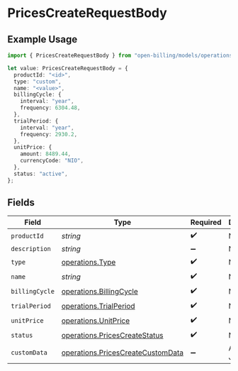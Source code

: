 # PricesCreateRequestBody

## Example Usage

```typescript
import { PricesCreateRequestBody } from "open-billing/models/operations";

let value: PricesCreateRequestBody = {
  productId: "<id>",
  type: "custom",
  name: "<value>",
  billingCycle: {
    interval: "year",
    frequency: 6304.48,
  },
  trialPeriod: {
    interval: "year",
    frequency: 2930.2,
  },
  unitPrice: {
    amount: 8489.44,
    currencyCode: "NIO",
  },
  status: "active",
};
```

## Fields

| Field                                                                                  | Type                                                                                   | Required                                                                               | Description                                                                            |
| -------------------------------------------------------------------------------------- | -------------------------------------------------------------------------------------- | -------------------------------------------------------------------------------------- | -------------------------------------------------------------------------------------- |
| `productId`                                                                            | *string*                                                                               | :heavy_check_mark:                                                                     | N/A                                                                                    |
| `description`                                                                          | *string*                                                                               | :heavy_minus_sign:                                                                     | N/A                                                                                    |
| `type`                                                                                 | [operations.Type](../../models/operations/type.md)                                     | :heavy_check_mark:                                                                     | N/A                                                                                    |
| `name`                                                                                 | *string*                                                                               | :heavy_check_mark:                                                                     | N/A                                                                                    |
| `billingCycle`                                                                         | [operations.BillingCycle](../../models/operations/billingcycle.md)                     | :heavy_check_mark:                                                                     | N/A                                                                                    |
| `trialPeriod`                                                                          | [operations.TrialPeriod](../../models/operations/trialperiod.md)                       | :heavy_check_mark:                                                                     | N/A                                                                                    |
| `unitPrice`                                                                            | [operations.UnitPrice](../../models/operations/unitprice.md)                           | :heavy_check_mark:                                                                     | N/A                                                                                    |
| `status`                                                                               | [operations.PricesCreateStatus](../../models/operations/pricescreatestatus.md)         | :heavy_check_mark:                                                                     | N/A                                                                                    |
| `customData`                                                                           | [operations.PricesCreateCustomData](../../models/operations/pricescreatecustomdata.md) | :heavy_minus_sign:                                                                     | Any valid JSON value                                                                   |
